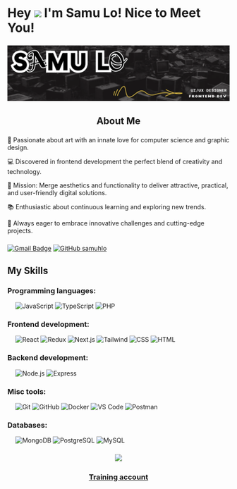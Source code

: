# Hey <img src="https://raw.githubusercontent.com/MartinHeinz/MartinHeinz/master/wave.gif" width="30px"> I'm Samu Lo! Nice to Meet You! 

###

<div align="center">
  <img height="" src="https://github.com/samuhlo/samuhlo/blob/main/banner.webp"  />
</div>



###

<h2 align="center"> About Me </h2>

###

🤖 Passionate about art with an innate love for computer science and graphic design.

💻 Discovered in frontend development the perfect blend of creativity and technology.

🤔 Mission: Merge aesthetics and functionality to deliver attractive, practical, and user-friendly digital solutions.

📚 Enthusiastic about continuous learning and exploring new trends.

🌱 Always eager to embrace innovative challenges and cutting-edge projects.

###

###
[![Gmail Badge](https://img.shields.io/badge/-samu13lop@gmail.com-c14438?style=flat-square&logo=Gmail&logoColor=white&link=mailto:samu13lop@gmail.com)](mailto:samu13lop@gmail.com)  [![GitHub samuhlo](https://img.shields.io/github/followers/samuhlo?label=follow&style=social&logoColor=black)](https://github.com/samuhlo)<br/>
###
###


##  My Skills

### Programming languages:
&emsp;
![JavaScript](https://img.shields.io/badge/-JavaScript-000?&logo=JavaScript)
![TypeScript](https://img.shields.io/badge/-TypeScript-000?&logo=TypeScript&logoColor=007ACC)
![PHP](https://img.shields.io/badge/-PHP-000?&logo=PHP)
### Frontend development:
&emsp;
![React](https://img.shields.io/badge/-React-000?&logo=React)
![Redux](https://img.shields.io/badge/-Redux-000?&logo=Redux)
![Next.js](https://img.shields.io/badge/-Next.js-000?&logo=Next.js)
![Tailwind](https://img.shields.io/badge/-Tailwind-000?&logo=Tailwind)
![CSS](https://img.shields.io/badge/-CSS-000?&logo=CSS3)
![HTML](https://img.shields.io/badge/-HTML-000?&logo=HTML5)

### Backend development:
&emsp;
![Node.js](https://img.shields.io/badge/-Node.js-000?&logo=Node.js)
![Express](https://img.shields.io/badge/-Express-000?&logo=Express)


### Misc tools:
&emsp;
![Git](https://img.shields.io/badge/-Git-000?&logo=Git)
![GitHub](https://img.shields.io/badge/-GitHub-000?&logo=GitHub)
![Docker](https://img.shields.io/badge/-Docker-000?&logo=Docker)
![VS Code](https://img.shields.io/badge/-VS%20Code-000?&logo=Visual-Studio-Code)
![Postman](https://img.shields.io/badge/-Postman-000?&logo=Postman)



### Databases:
&emsp;
![MongoDB](https://img.shields.io/badge/-MongoDB-000?&logo=MongoDB)
![PostgreSQL](https://img.shields.io/badge/-PostgreSQL-000?&logo=PostgreSQL)
![MySQL](https://img.shields.io/badge/-MySQL-000?&logo=MySQL)



###
<div align='center'>
 <a href="https://github.com/samuhlo-training">  <img src = "https://media2.giphy.com/media/QssGEmpkyEOhBCb7e1/giphy.gif?cid=ecf05e47a0n3gi1bfqntqmob8g9aid1oyj2wr3ds3mg700bl&rid=giphy.gif" width = 32px></a>
 <h3 ><a href="https://github.com/samuhlo-training"> Training account </a></h3>

</div>


